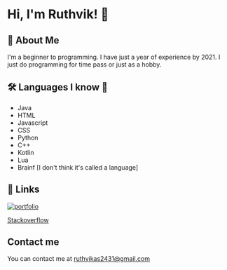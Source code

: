 
# Hi, I'm Ruthvik! 👋


## 🚀 About Me
I'm a beginner to programming. I have just a year of experience by 2021. I just do programming for time pass or just as a hobby. 
## 🛠 Languages I know 📜

- Java
- HTML
- Javascript
- CSS
- Python
- C++
- Kotlin
- Lua
- Brainf [I don't think it's called a language]
## 🔗 Links
[![portfolio](https://img.shields.io/badge/my_portfolio-000?style=for-the-badge&logo=ko-fi&logoColor=white)](https://ruthvik-tp-dev.w3spaces.com)

[Stackoverflow](https://stackoverflow.com/users/17002772/ruthvik)

## Contact me

You can contact me at ruthvikas2431@gmail.com
